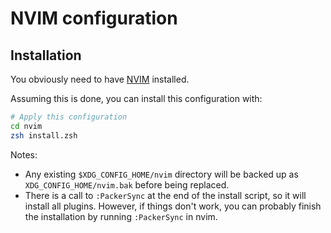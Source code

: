 
# NVIM configuration

## Installation

You obviously need to have [NVIM](https://neovim.io/) installed.

Assuming this is done, you can install this configuration with:

```bash
# Apply this configuration
cd nvim
zsh install.zsh
```

Notes:
- Any existing `$XDG_CONFIG_HOME/nvim` directory will be backed up as `XDG_CONFIG_HOME/nvim.bak` before being replaced.
- There is a call to `:PackerSync` at the end of the install script, so it will install all plugins. However,
if things don't work, you can probably finish the installation by running `:PackerSync` in nvim.
